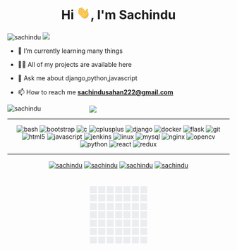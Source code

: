 <h1 align="center">Hi <img src="https://github.com/sachindusahan/sachindusahan/blob/main/assets/Hi.gif" height="30px" />, I'm Sachindu</h1>
<h3 align="center"></h3>

<p align="left">
  <img src="https://komarev.com/ghpvc/?username=sachindusahan" alt="sachindu" />
  <a href="mailto:sachindusahan222@gmail.com"><img src='https://img.shields.io/badge/Gmail-mail%20me-red' /></a>
</p>

 
<p align="left">
  
- 🌱 I’m currently learning many things

- 👨‍💻 All of my projects are available here

- 💬 Ask me about django,python,javascript

- 📫 How to reach me **sachindusahan222@gmail.com**
</p>



 <p><img align="left" src="https://github-readme-stats.vercel.app/api?username=sachindusahan&show_icons=true" alt="sachindu" /></p> 
 <p> &nbsp; &nbsp; &nbsp; &nbsp; &nbsp; &nbsp; &nbsp; &nbsp; &nbsp; &nbsp; &nbsp; &nbsp; &nbsp; &nbsp; 
  <img align="center" src="https://user-images.githubusercontent.com/627794/87238688-cd69cc00-c3d3-11ea-99f4-812dfd665b38.gif" width="180"></p>


---


<p align="center"><img src="https://www.vectorlogo.zone/logos/gnu_bash/gnu_bash-icon.svg" alt="bash" width="40" height="40"/> <img src="https://devicons.github.io/devicon/devicon.git/icons/bootstrap/bootstrap-plain.svg" alt="bootstrap" width="40" height="40"/> <img src="https://devicons.github.io/devicon/devicon.git/icons/c/c-original.svg" alt="c" width="40" height="40"/> <img src="https://devicons.github.io/devicon/devicon.git/icons/cplusplus/cplusplus-original.svg" alt="cplusplus" width="40" height="40"/> <img src="https://devicons.github.io/devicon/devicon.git/icons/django/django-original.svg" alt="django" width="40" height="40"/> <img src="https://devicons.github.io/devicon/devicon.git/icons/docker/docker-original-wordmark.svg" alt="docker" width="40" height="40"/> <img src="https://www.vectorlogo.zone/logos/pocoo_flask/pocoo_flask-icon.svg" alt="flask" width="40" height="40"/> <img src="https://www.vectorlogo.zone/logos/git-scm/git-scm-icon.svg" alt="git" width="40" height="40"/> <img src="https://devicons.github.io/devicon/devicon.git/icons/html5/html5-original-wordmark.svg" alt="html5" width="40" height="40"/> <img src="https://devicons.github.io/devicon/devicon.git/icons/javascript/javascript-original.svg" alt="javascript" width="40" height="40"/> <img src="https://www.vectorlogo.zone/logos/jenkins/jenkins-icon.svg" alt="jenkins" width="40" height="40"/> <img src="https://devicons.github.io/devicon/devicon.git/icons/linux/linux-original.svg" alt="linux" width="40" height="40"/> <img src="https://devicons.github.io/devicon/devicon.git/icons/mysql/mysql-original-wordmark.svg" alt="mysql" width="40" height="40"/> <img src="https://devicons.github.io/devicon/devicon.git/icons/nginx/nginx-original.svg" alt="nginx" width="40" height="40"/> <img src="https://www.vectorlogo.zone/logos/opencv/opencv-icon.svg" alt="opencv" width="40" height="40"/> <img src="https://devicons.github.io/devicon/devicon.git/icons/python/python-original.svg" alt="python" width="40" height="40"/> <img src="https://devicons.github.io/devicon/devicon.git/icons/react/react-original-wordmark.svg" alt="react" width="40" height="40"/> <img src="https://devicons.github.io/devicon/devicon.git/icons/redux/redux-original.svg" alt="redux" width="40" height="40"/></p>


---

<p align="center">
<a href="ttps://lk.linkedin.com/in/sachindu-saha" target="blank"><img align="center" src="https://cdn.jsdelivr.net/npm/simple-icons@3.0.1/icons/linkedin.svg" alt="sachindu" height="30" width="30" /></a>
<a href="https://stackoverflow.com/users/13858981/sachindu-sahan" target="blank"><img align="center" src="https://cdn.jsdelivr.net/npm/simple-icons@3.0.1/icons/stackoverflow.svg" alt="sachindu" height="30" width="30" /></a>
<a href="" target="blank"><img align="center" src="https://cdn.jsdelivr.net/npm/simple-icons@3.0.1/icons/instagram.svg" alt="sachindu" height="30" width="30" /></a>
<a href="tps://www.youtube.com/channel/UCet96rbAggXfTlJ0vZIhAPg" target="blank"><img align="center" src="https://cdn.jsdelivr.net/npm/simple-icons@3.0.1/icons/youtube.svg" alt="sachindu" height="30" width="30" /></a>
</p>


<h1 align='center'><img src="https://github.com/sachindusahan/sachindusahan/blob/main/assets/github_wall.gif" height="130px" /></h1>






